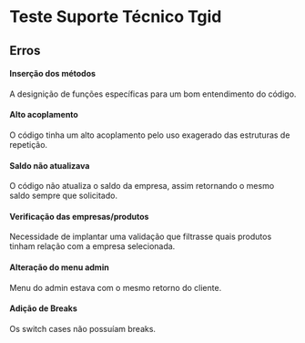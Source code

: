 # Teste Suporte Técnico Tgid
## Erros

#### Inserção dos métodos
A designição de funções específicas para um bom entendimento do código.

#### Alto acoplamento
O código tinha um alto acoplamento pelo uso exagerado das estruturas de repetição.

#### Saldo não atualizava
O código não atualiza o saldo da empresa, assim retornando o mesmo saldo sempre que solicitado.

#### Verificação das empresas/produtos
Necessidade de implantar uma validação que filtrasse quais produtos tinham relação com a empresa selecionada.

#### Alteração do menu admin
Menu do admin estava com o mesmo retorno do cliente.

#### Adição de Breaks
Os switch cases não possuíam breaks.


